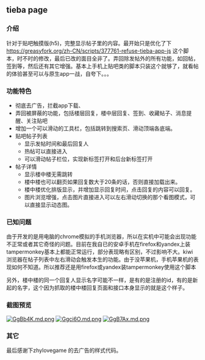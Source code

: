 ## tieba page

[脚本安装地址]: https://greasyfork.org/zh-CN/scripts/390510



### 介绍 

针对于贴吧触摸版(h5)，完整显示帖子里的内容。最开始只是优化了下 https://greasyfork.org/zh-CN/scripts/377761-refuse-tieba-app-js  这个脚本，时不时的修改，最后已改的面目全非了。弄回除发帖外的所有功能，如回帖，签到等，然后还有其它增强。基本上手机上贴吧类的脚本只装这个就够了，就看帖的体验甚至可以与原生app一战，自夸下。。。

### 功能特色

- 彻底去广告，拦截app下载、
- 弄回被屏蔽的功能，包括楼层回复，楼中层回复、签到、收藏帖子、消息提醒、关注贴吧
- 增加一个可以滑动的工具栏，包括跳转到搜索页、滑动顶端各底端。
- 贴吧帖子列表
  - 显示发帖时间和最后回复人
  - 热帖可以直接进入
  - 可以滑动帖子栏位，实现新标签打开和后台新标签打开
- 帖子详情
  - 显示楼中楼无需跳转
  - 楼中楼也可以翻页如果回复数大于20条的话，否则直接加载出来。
  - 楼中楼优化排版显示，并增加显示回复时间，点击回复的内容可以回复。
  - 图片浏览增强，点击图片直接进入可以左右滑动切换的那个看图模式，可以直接显示动态图。

### 已知问题

​      由于开发的是用电脑的chrome模拟的手机浏览器，所以在实机中可能会出现功能不正常或者其它奇怪的问题。目前在我自已的安卓手机在firefox和yandex上装tampermonkey基本上都能正常运行，部分表现略有区别，不过影响不大。kiwi 浏览器在帖子列表中左右滑动会触发本生的功能。由于没苹果机，手机苹果机的表现如何不知道。所以推荐还是用firefox或yandex装tampermonkey使用这个脚本

​     另外，楼中楼的同一个回复人显示名字可能不一样，是有的是注册的id，有的是新起的名字，这个因为抓取的楼中楼回复页面和接口本身显示的就是这个样子。

### 截图预览

[![GgBb4K.md.png](https://s1.ax1x.com/2020/04/07/GgBb4K.md.png)](https://imgchr.com/i/GgBb4K)
[![Ggci6O.md.png](https://s1.ax1x.com/2020/04/07/Ggci6O.md.png)](https://imgchr.com/i/Ggci6O)
[![GgB7Ax.md.png](https://s1.ax1x.com/2020/04/07/GgB7Ax.md.png)](https://imgchr.com/i/GgB7Ax)

### 其它

最后感谢下zhylovegame 的去广告的样式代码。